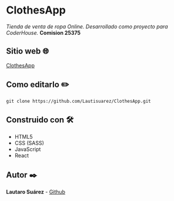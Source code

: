 # ClothesApp
_Tienda de venta de ropa Online._
_Desarrollado como proyecto para CoderHouse._
**Comision 25375**

## Sitio web 🌐
<a href="https://lautisuarez.github.io/ClothesApp/" target="_blank">ClothesApp</a>

## Como editarlo ✏️
```
git clone https://github.com/Lautisuarez/ClothesApp.git
```

## Construido con 🛠️
* HTML5
* CSS (SASS)
* JavaScript
* React

## Autor ✒️
**Lautaro Suárez** - [Github](https://github.com/Lautisuarez)

<!-- ## Captura 📸
<img src="/captura.png"></img> -->
